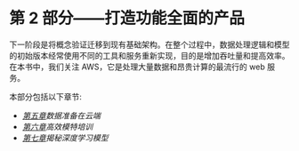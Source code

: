 

# 第 2 部分——打造功能全面的产品

下一阶段是将概念验证迁移到现有基础架构。在整个过程中，数据处理逻辑和模型的初始版本经常使用不同的工具和服务重新实现，目的是增加吞吐量和提高效率。在本书中，我们关注 AWS，它是处理大量数据和昂贵计算的最流行的 web 服务。

本部分包括以下章节:

*   [*第五章*](B18522_05.xhtml#_idTextAnchor106)*数据准备在云端*
*   [*第六章*](B18522_06.xhtml#_idTextAnchor133)*高效模特培训*
*   [*第七章*](B18522_07.xhtml#_idTextAnchor162)*揭秘深度学习模型*